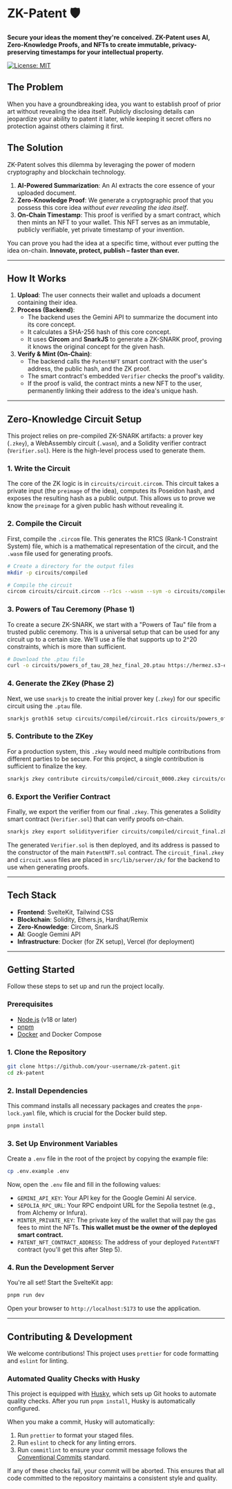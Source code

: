 # ZK-Patent 🛡️

**Secure your ideas the moment they're conceived. ZK-Patent uses AI, Zero-Knowledge Proofs, and NFTs to create immutable, privacy-preserving timestamps for your intellectual property.**

[![License: MIT](https://img.shields.io/badge/License-MIT-yellow.svg)](https://opensource.org/licenses/MIT)

## The Problem

When you have a groundbreaking idea, you want to establish proof of prior art without revealing the idea itself. Publicly disclosing details can jeopardize your ability to patent it later, while keeping it secret offers no protection against others claiming it first.

## The Solution

ZK-Patent solves this dilemma by leveraging the power of modern cryptography and blockchain technology.

1.  **AI-Powered Summarization**: An AI extracts the core essence of your uploaded document.
2.  **Zero-Knowledge Proof**: We generate a cryptographic proof that you possess this core idea _without ever revealing the idea itself_.
3.  **On-Chain Timestamp**: This proof is verified by a smart contract, which then mints an NFT to your wallet. This NFT serves as an immutable, publicly verifiable, yet private timestamp of your invention.

You can prove you had the idea at a specific time, without ever putting the idea on-chain. **Innovate, protect, publish – faster than ever.**

---

## How It Works

 <!-- You can create a simple diagram for this -->

1.  **Upload**: The user connects their wallet and uploads a document containing their idea.
2.  **Process (Backend)**:
    - The backend uses the Gemini API to summarize the document into its core concept.
    - It calculates a SHA-256 hash of this core concept.
    - It uses **Circom** and **SnarkJS** to generate a ZK-SNARK proof, proving it knows the original concept for the given hash.
3.  **Verify & Mint (On-Chain)**:
    - The backend calls the `PatentNFT` smart contract with the user's address, the public hash, and the ZK proof.
    - The smart contract's embedded `Verifier` checks the proof's validity.
    - If the proof is valid, the contract mints a new NFT to the user, permanently linking their address to the idea's unique hash.

---

## Zero-Knowledge Circuit Setup

This project relies on pre-compiled ZK-SNARK artifacts: a prover key (`.zkey`), a WebAssembly circuit (`.wasm`), and a Solidity verifier contract (`Verifier.sol`). Here is the high-level process used to generate them.

### 1. Write the Circuit

The core of the ZK logic is in `circuits/circuit.circom`. This circuit takes a private input (the `preimage` of the idea), computes its Poseidon hash, and exposes the resulting hash as a public output. This allows us to prove we know the `preimage` for a given public hash without revealing it.

### 2. Compile the Circuit

First, compile the `.circom` file. This generates the R1CS (Rank-1 Constraint System) file, which is a mathematical representation of the circuit, and the `.wasm` file used for generating proofs.

```bash
# Create a directory for the output files
mkdir -p circuits/compiled

# Compile the circuit
circom circuits/circuit.circom --r1cs --wasm --sym -o circuits/compiled
```

### 3. Powers of Tau Ceremony (Phase 1)

To create a secure ZK-SNARK, we start with a "Powers of Tau" file from a trusted public ceremony. This is a universal setup that can be used for any circuit up to a certain size. We'll use a file that supports up to 2^20 constraints, which is more than sufficient.

```bash
# Download the .ptau file
curl -o circuits/powers_of_tau_28_hez_final_20.ptau https://hermez.s3-eu-west-1.amazonaws.com/powersOfTau28_hez_final_20.ptau
```

### 4. Generate the ZKey (Phase 2)

Next, we use `snarkjs` to create the initial prover key (`.zkey`) for our specific circuit using the `.ptau` file.

```bash
snarkjs groth16 setup circuits/compiled/circuit.r1cs circuits/powers_of_tau_28_hez_final_20.ptau circuits/compiled/circuit_0000.zkey
```

### 5. Contribute to the ZKey

For a production system, this `.zkey` would need multiple contributions from different parties to be secure. For this project, a single contribution is sufficient to finalize the key.

```bash
snarkjs zkey contribute circuits/compiled/circuit_0000.zkey circuits/compiled/circuit_final.zkey --name="zk-patent 1st contribution" -v -e="some random text for entropy"
```

### 6. Export the Verifier Contract

Finally, we export the verifier from our final `.zkey`. This generates a Solidity smart contract (`Verifier.sol`) that can verify proofs on-chain.

```bash
snarkjs zkey export solidityverifier circuits/compiled/circuit_final.zkey contracts/Verifier.sol
```

The generated `Verifier.sol` is then deployed, and its address is passed to the constructor of the main `PatentNFT.sol` contract. The `circuit_final.zkey` and `circuit.wasm` files are placed in `src/lib/server/zk/` for the backend to use when generating proofs.

---

## Tech Stack

- **Frontend**: SvelteKit, Tailwind CSS
- **Blockchain**: Solidity, Ethers.js, Hardhat/Remix
- **Zero-Knowledge**: Circom, SnarkJS
- **AI**: Google Gemini API
- **Infrastructure**: Docker (for ZK setup), Vercel (for deployment)

---

## Getting Started

Follow these steps to set up and run the project locally.

### Prerequisites

- [Node.js](https://nodejs.org/) (v18 or later)
- [pnpm](https://pnpm.io/installation)
- [Docker](https://www.docker.com/get-started) and Docker Compose

### 1. Clone the Repository

```bash
git clone https://github.com/your-username/zk-patent.git
cd zk-patent
```

### 2. Install Dependencies

This command installs all necessary packages and creates the `pnpm-lock.yaml` file, which is crucial for the Docker build step.

```bash
pnpm install
```

### 3. Set Up Environment Variables

Create a `.env` file in the root of the project by copying the example file:

```bash
cp .env.example .env
```

Now, open the `.env` file and fill in the following values:

- `GEMINI_API_KEY`: Your API key for the Google Gemini AI service.
- `SEPOLIA_RPC_URL`: Your RPC endpoint URL for the Sepolia testnet (e.g., from Alchemy or Infura).
- `MINTER_PRIVATE_KEY`: The private key of the wallet that will pay the gas fees to mint the NFTs. **This wallet must be the owner of the deployed smart contract.**
- `PATENT_NFT_CONTRACT_ADDRESS`: The address of your deployed `PatentNFT` contract (you'll get this after Step 5).

### 4. Run the Development Server

You're all set! Start the SvelteKit app:

```bash
pnpm run dev
```

Open your browser to `http://localhost:5173` to use the application.

---

## Contributing & Development

We welcome contributions! This project uses `prettier` for code formatting and `eslint` for linting.

### Automated Quality Checks with Husky

This project is equipped with [Husky](https://typicode.github.io/husky/), which sets up Git hooks to automate quality checks. After you run `pnpm install`, Husky is automatically configured.

When you make a commit, Husky will automatically:

1.  Run `prettier` to format your staged files.
2.  Run `eslint` to check for any linting errors.
3.  Run `commitlint` to ensure your commit message follows the [Conventional Commits](https://www.conventionalcommits.org/) standard.

If any of these checks fail, your commit will be aborted. This ensures that all code committed to the repository maintains a consistent style and quality.
